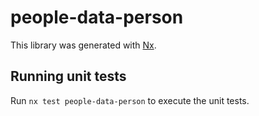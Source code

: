 # people-data-person

This library was generated with [Nx](https://nx.dev).

## Running unit tests

Run `nx test people-data-person` to execute the unit tests.
